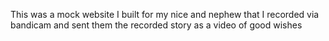 This was a mock website I built for my nice and nephew that I recorded via bandicam and sent them the recorded story as a video of good wishes
